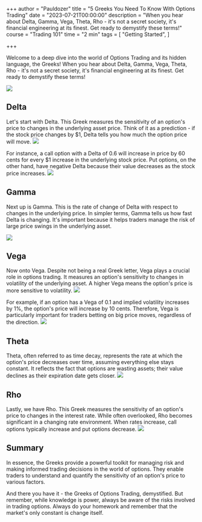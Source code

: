 +++
author = "Pauldozer"
title = "5 Greeks You Need To Know With Options Trading"
date = "2023-07-21T00:00:00"
description = "When you hear about Delta, Gamma, Vega, Theta, Rho - it's not a secret society, it's financial engineering at its finest. Get ready to demystify these terms!"
course = "Trading 101"
time = "2 min"
tags = [
    "Getting Started",
]

+++

Welcome to a deep dive into the world of Options Trading and its hidden language, the Greeks! When you hear about Delta, Gamma, Vega, Theta, Rho - it's not a secret society, it's financial engineering at its finest. Get ready to demystify these terms!

![](images/greeks.png)

## Delta
Let's start with Delta. This Greek measures the sensitivity of an option's price to changes in the underlying asset price. Think of it as a prediction - if the stock price changes by $1, Delta tells you how much the option price will move.
![](images/delta.jpeg)

For instance, a call option with a Delta of 0.6 will increase in price by 60 cents for every $1 increase in the underlying stock price. Put options, on the other hand, have negative Delta because their value decreases as the stock price increases.
![](images/deltamath.png)

## Gamma

Next up is Gamma. This is the rate of change of Delta with respect to changes in the underlying price. In simpler terms, Gamma tells us how fast Delta is changing. It's important because it helps traders manage the risk of large price swings in the underlying asset.

![](images/gamma.png)

## Vega

Now onto Vega. Despite not being a real Greek letter, Vega plays a crucial role in options trading. It measures an option's sensitivity to changes in volatility of the underlying asset. A higher Vega means the option's price is more sensitive to volatility.
![](images/vega.png)

For example, if an option has a Vega of 0.1 and implied volatility increases by 1%, the option's price will increase by 10 cents. Therefore, Vega is particularly important for traders betting on big price moves, regardless of the direction.
![](images/vegamath.png)


## Theta

Theta, often referred to as time decay, represents the rate at which the option's price decreases over time, assuming everything else stays constant. It reflects the fact that options are wasting assets; their value declines as their expiration date gets closer.
![](images/theta.jpeg)


## Rho

Lastly, we have Rho. This Greek measures the sensitivity of an option's price to changes in the interest rate. While often overlooked, Rho becomes significant in a changing rate environment. When rates increase, call options typically increase and put options decrease.
![](images/rho.jpeg)


## Summary
In essence, the Greeks provide a powerful toolkit for managing risk and making informed trading decisions in the world of options. They enable traders to understand and quantify the sensitivity of an option's price to various factors.

And there you have it - the Greeks of Options Trading, demystified. But remember, while knowledge is power, always be aware of the risks involved in trading options. Always do your homework and remember that the market's only constant is change itself.
